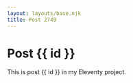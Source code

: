 ```yaml
---
layout: layouts/base.njk
title: Post 2749
---
```


# Post {{ id }}

This is post {{ id }} in my Eleventy project.
